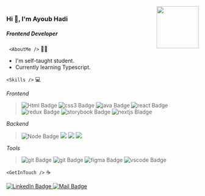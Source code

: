 <img align='right' src="https://media0.giphy.com/media/RcsonxhFOqAdOiHeWB/giphy.gif?cid=790b7611c1e084726ed4e1eac0e8802ef0af16dd2775fc8a&rid=giphy.gif&ct=s" height="110" />

### Hi :wave:, I'm Ayoub Hadi

##### _Frontend Developer_

` <AboutMe />` :man_shrugging:

- I'm self-taught student.
- Currently learning Typescript.

`<Skills />` :computer:

_Frontend_

> <img src="https://img.shields.io/badge/Html-orangered?style=for-the-badge&logo=html5&logoColor=white" alt="Html Badge"/>
> <img src="https://img.shields.io/badge/Css-0a66c2?style=for-the-badge&logo=css3&logoColor=white" alt="css3 Badge"/>
> <img src="https://img.shields.io/badge/Javascirpt-yellow?style=for-the-badge&logo=javascript&logoColor=white" alt="java Badge"/>
> <img src="https://img.shields.io/badge/React-0a66c2?style=for-the-badge&logo=react&logoColor=white" alt="react Badge"/>
> <img src="https://img.shields.io/badge/Redux-purple?style=for-the-badge&logo=redux&logoColor=white" alt="redux Badge"/>
> <img src="https://img.shields.io/badge/Storybook-pink?style=for-the-badge&logo=storybook&logoColor=white" alt="storybook Badge"/>
> <img src="https://img.shields.io/badge/Nextjs-black?style=for-the-badge&logo=next.js&logoColor=white" alt="nextjs Bladge"/>

_Backend_

> <img src="https://img.shields.io/badge/Node-green?style=for-the-badge&logo=node.js&logoColor=white" alt="Node Badge"/>
> <img src="https://img.shields.io/badge/Express-black?style=for-the-badge&logo=express&logoColor=white" alexprt="express Badge"/>
> <img src="https://img.shields.io/badge/Graphql-purple?style=for-the-badge&logo=graphql&logoColor=white" algrapt="graphql Badge"/>
> <img src="https://img.shields.io/badge/MongoDB-green?style=for-the-badge&logo=mongodb&logoColor=white" almongt="mongodb Badge"/>

_Tools_

> <img src="https://img.shields.io/badge/Git-orangered?style=for-the-badge&logo=git&logoColor=white" alt="git Badge"/>
> <img src="https://img.shields.io/badge/Tdd-blue?style=for-the-badge&" alt="git Badge"/>
> <img src="https://img.shields.io/badge/figma-orangered?style=for-the-badge&logo=figma&logoColor=white" alt="figma Badge"/>
> <img src="https://img.shields.io/badge/vscode-orangered?style=for-the-badge&logo=vscode&logoColor=white" alt="vscode Badge"/>

`<GetInTouch />` :coffee:

<a href="https://www.linkedin.com/in/eyubkh">
    <img src="https://img.shields.io/badge/LinkedIn-0a66c2?style=for-the-badge&logo=linkedin&logoColor=white" alt="LinkedIn Badge"/>
</a>   
<a href="mailto: eyub.kh@gmail.com">
    <img src="https://img.shields.io/badge/Mail-orangered?style=for-the-badge&logo=gmail&logoColor=white" alt="Mail Badge"/>
</a>
